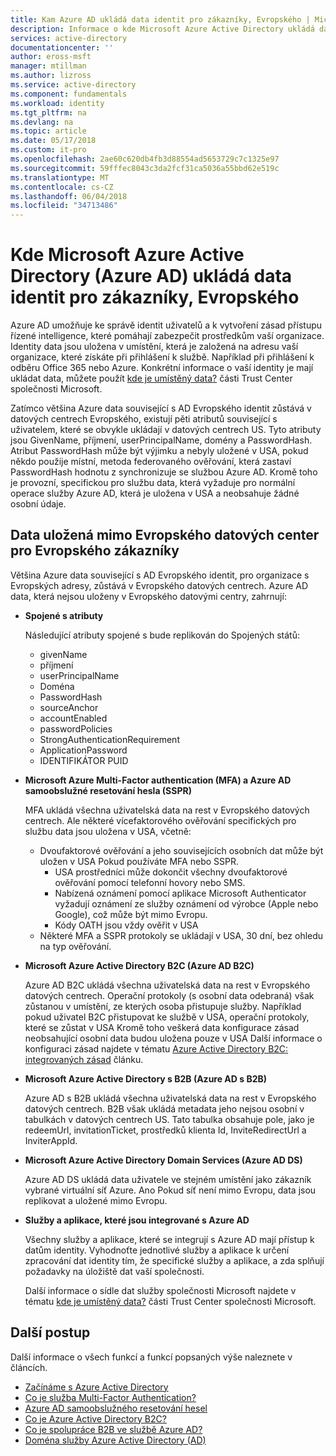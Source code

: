```yaml
---
title: Kam Azure AD ukládá data identit pro zákazníky, Evropského | Microsoft Docs
description: Informace o kde Microsoft Azure Active Directory ukládá data související s identity pro jeho Evropského zákazníky.
services: active-directory
documentationcenter: ''
author: eross-msft
manager: mtillman
ms.author: lizross
ms.service: active-directory
ms.component: fundamentals
ms.workload: identity
ms.tgt_pltfrm: na
ms.devlang: na
ms.topic: article
ms.date: 05/17/2018
ms.custom: it-pro
ms.openlocfilehash: 2ae60c620db4fb3d88554ad5653729c7c1325e97
ms.sourcegitcommit: 59fffec8043c3da2fcf31ca5036a55bbd62e519c
ms.translationtype: MT
ms.contentlocale: cs-CZ
ms.lasthandoff: 06/04/2018
ms.locfileid: "34713486"
---
```

# <a name="where-does-microsoft-azure-active-directory-azure-ad-store-identity-data-for-european-customers"></a>Kde Microsoft Azure Active Directory (Azure AD) ukládá data identit pro zákazníky, Evropského
Azure AD umožňuje ke správě identit uživatelů a k vytvoření zásad přístupu řízené intelligence, které pomáhají zabezpečit prostředkům vaší organizace. Identity data jsou uložena v umístění, která je založená na adresu vaší organizace, které získáte při přihlášení k službě. Například při přihlášení k odběru Office 365 nebo Azure. Konkrétní informace o vaší identity je mají ukládat data, můžete použít [kde je umístěný data?](https://www.microsoft.com/en-us/trustcenter/privacy/where-your-data-is-located) části Trust Center společnosti Microsoft.

Zatímco většina Azure data související s AD Evropského identit zůstává v datových centrech Evropského, existují pěti atributů související s uživatelem, které se obvykle ukládají v datových centrech US. Tyto atributy jsou GivenName, příjmení, userPrincipalName, domény a PasswordHash. Atribut PasswordHash může být výjimku a nebyly uložené v USA, pokud někdo použije místní, metoda federovaného ověřování, která zastaví PasswordHash hodnotu z synchronizuje se službou Azure AD. Kromě toho je provozní, specifickou pro službu data, která vyžaduje pro normální operace služby Azure AD, která je uložena v USA a neobsahuje žádné osobní údaje.

## <a name="data-stored-outside-of-european-datacenters-for-european-customers"></a>Data uložená mimo Evropského datových center pro Evropského zákazníky

Většina Azure data související s AD Evropského identit, pro organizace s Evropských adresy, zůstává v Evropského datových centrech. Azure AD data, která nejsou uloženy v Evropského datovými centry, zahrnují:

- **Spojené s atributy**

    Následující atributy spojené s bude replikován do Spojených států:

    - givenName
    - příjmení
    - userPrincipalName
    - Doména
    - PasswordHash
    - sourceAnchor
    - accountEnabled
    - passwordPolicies
    - StrongAuthenticationRequirement
    - ApplicationPassword
    - IDENTIFIKÁTOR PUID

- **Microsoft Azure Multi-Factor authentication (MFA) a Azure AD samoobslužné resetování hesla (SSPR)**
    
    MFA ukládá všechna uživatelská data na rest v Evropského datových centrech. Ale některé vícefaktorového ověřování specifických pro službu data jsou uložena v USA, včetně:
    
    - Dvoufaktorové ověřování a jeho souvisejících osobních dat může být uložen v USA Pokud používáte MFA nebo SSPR.
        - USA prostředníci může dokončit všechny dvoufaktorové ověřování pomocí telefonní hovory nebo SMS.
        - Nabízená oznámení pomocí aplikace Microsoft Authenticator vyžadují oznámení ze služby oznámení od výrobce (Apple nebo Google), což může být mimo Evropu.
        - Kódy OATH jsou vždy ověřit v USA 
    - Některé MFA a SSPR protokoly se ukládají v USA, 30 dní, bez ohledu na typ ověřování.

- **Microsoft Azure Active Directory B2C (Azure AD B2C)**

    Azure AD B2C ukládá všechna uživatelská data na rest v Evropského datových centrech. Operační protokoly (s osobní data odebraná) však zůstanou v umístění, ze kterých osoba přistupuje služby. Například pokud uživatel B2C přistupovat ke službě v USA, operační protokoly, které se zůstat v USA Kromě toho veškerá data konfigurace zásad neobsahující osobní data budou uložena pouze v USA Další informace o konfiguraci zásad najdete v tématu [Azure Active Directory B2C: integrovaných zásad](https://docs.microsoft.com/en-us/azure/active-directory-b2c/active-directory-b2c-reference-policies) článku.

- **Microsoft Azure Active Directory s B2B (Azure AD s B2B)** 
    
    Azure AD s B2B ukládá všechna uživatelská data na rest v Evropského datových centrech. B2B však ukládá metadata jeho nejsou osobní v tabulkách v datových centrech US. Tato tabulka obsahuje pole, jako je redeemUrl, invitationTicket, prostředků klienta Id, InviteRedirectUrl a InviterAppId.

- **Microsoft Azure Active Directory Domain Services (Azure AD DS)**

    Azure AD DS ukládá data uživatele ve stejném umístění jako zákazník vybrané virtuální síť Azure. Ano Pokud síť není mimo Evropu, data jsou replikovat a uložené mimo Evropu.

- **Služby a aplikace, které jsou integrované s Azure AD**

    Všechny služby a aplikace, které se integrují s Azure AD mají přístup k datům identity. Vyhodnoťte jednotlivé služby a aplikace k určení zpracování dat identity tím, že specifické služby a aplikace, a zda splňují požadavky na úložiště dat vaší společnosti.

    Další informace o sídle dat služby společnosti Microsoft najdete v tématu [kde je umístěný data?](https://www.microsoft.com/en-us/trustcenter/privacy/where-your-data-is-located) části Trust Center společnosti Microsoft.

## <a name="next-steps"></a>Další postup
Další informace o všech funkcí a funkcí popsaných výše naleznete v článcích.
- [Začínáme s Azure Active Directory](get-started-azure-ad.md)
- [Co je služba Multi-Factor Authentication?](https://docs.microsoft.com/en-us/azure/active-directory/authentication/multi-factor-authentication)
- [Azure AD samoobslužného resetování hesel](https://docs.microsoft.com/en-us/azure/active-directory/authentication/active-directory-passwords-overview)
- [Co je Azure Active Directory B2C?](https://docs.microsoft.com/en-us/azure/active-directory-b2c/active-directory-b2c-overview)
- [Co je spolupráce B2B ve službě Azure AD?](https://docs.microsoft.com/en-us/azure/active-directory/active-directory-b2b-what-is-azure-ad-b2b)
- [Doména služby Azure Active Directory (AD)](https://docs.microsoft.com/en-us/azure/active-directory-domain-services/active-directory-ds-overview)
